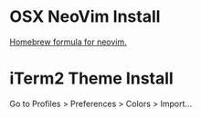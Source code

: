 OSX NeoVim Install
==================

[Homebrew formula for neovim.](https://github.com/neovim/homebrew-neovim)

iTerm2 Theme Install
====================

Go to Profiles > Preferences > Colors > Import...
